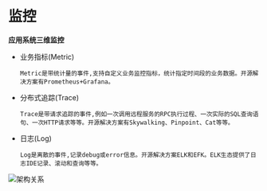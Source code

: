 # 监控
**应用系统三维监控** 
- 业务指标(Metric)
  ```
  Metric是带统计量的事件,支持自定义业务监控指标，统计指定时间段的业务数据。开源解决方案有Prometheus+Grafana。 
  ```
- 分布式追踪(Trace)
  ```
  Trace是带请求追踪的事件,例如一次调用远程服务的RPC执行过程、一次实际的SQL查询语句、一次HTTP请求等等。开源解决方案有Skywalking、Pinpoint、Cat等等。 
  ```
- 日志(Log)  
  ```
  Log是离散的事件,记录debug或error信息。开源解决方案ELK和EFK。ELK生态提供了日志IDE记录、滚动和查询等等。
  ``` 
![架构关系](https://p3.toutiaoimg.com/large/tos-cn-i-jcdsk5yqko/a2362d25d8654f95976fc8820e3fd8d7)  
  

